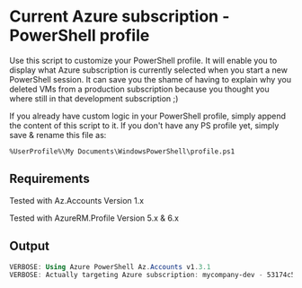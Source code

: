 # Current Azure subscription - PowerShell profile

Use this script to customize your PowerShell profile. It will enable you to display what Azure subscription is currently selected when you start a new PowerShell session. It can save you the shame of having to explain why you deleted VMs from a production subscription because you thought you where still in that development subscription ;)

 
If you already have custom logic in your PowerShell profile, simply append the content of this script to it. If you don't have any PS profile yet, simply save & rename this file as:

```%UserProfile%\My Documents\WindowsPowerShell\profile.ps1```

## Requirements
Tested with Az.Accounts Version 1.x

Tested with AzureRM.Profile Version 5.x & 6.x

## Output
```powershell
VERBOSE: Using Azure PowerShell Az.Accounts v1.3.1 
VERBOSE: Actually targeting Azure subscription: mycompany-dev - 53174c59-2689-4cf7-82c0-c9dcb4732bd9.
```